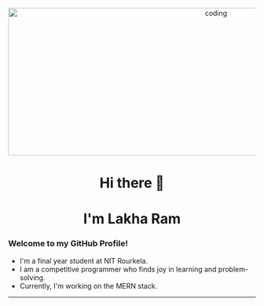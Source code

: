 <p align="center">
  <img alt="coding" width="830" height="300" src="https://github.com/user-attachments/assets/d8956a09-23dd-4b48-a744-28e5cc83a78b">
</p>

<h1 align="center">Hi there 👋</h1>

<h1 align="center"> I'm Lakha Ram</h1>

<h3 align="left">Welcome to my GitHub Profile!</h3>

- I'm a final year student at NIT Rourkela.
- I am a competitive programmer who finds joy in learning and problem-solving.
- Currently, I'm working on the MERN stack.

---
